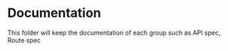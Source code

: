 # Documentation

This folder will keep the documentation of each group such as API spec, Route spec 

